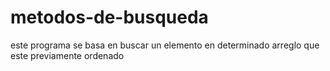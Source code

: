 # metodos-de-busqueda
este programa se basa en buscar un elemento en determinado arreglo que este previamente ordenado

